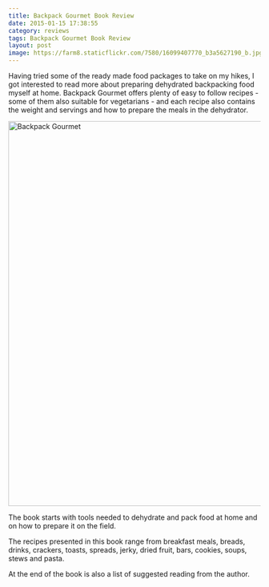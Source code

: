 ```yaml
---
title: Backpack Gourmet Book Review
date: 2015-01-15 17:38:55
category: reviews
tags: Backpack Gourmet Book Review
layout: post
image: https://farm8.staticflickr.com/7580/16099407770_b3a5627190_b.jpg
---
```


Having tried some of the ready made food packages to take on my hikes, I got interested to read more about preparing dehydrated backpacking food myself at home. Backpack Gourmet offers plenty of easy to follow recipes - some of them also suitable for vegetarians - and each recipe also contains the weight and servings and how to prepare the meals in the dehydrator.

<img src="https://farm8.staticflickr.com/7580/16099407770_b3a5627190_b.jpg"  width="1024" height="768" alt="Backpack Gourmet">
  
<!--more-->

The book starts with tools needed to dehydrate and pack food at home and on how to prepare it on the field.

The recipes presented in this book range from breakfast meals, breads, drinks, crackers, toasts, spreads, jerky, dried fruit, bars, cookies, soups, stews and pasta.

At the end of the book is also a list of suggested reading from the author.
